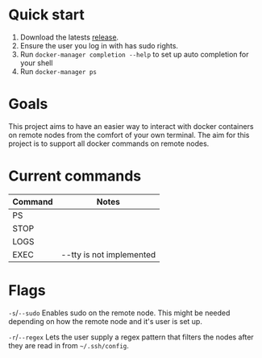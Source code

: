 # Quick start

1. Download the latests [release](https://github.com/MitchellBerend/docker-manager/releases).
2. Ensure the user you log in with has sudo rights.
3. Run `docker-manager completion --help` to set up auto completion for your
shell
4. Run `docker-manager ps`

# Goals
This project aims to have an easier way to interact with docker containers on
remote nodes from the comfort of your own terminal. The aim for this project is
to support all docker commands on remote nodes.


# Current commands


| Command  | Notes                    |
|----------|--------------------------|
| PS       |                          |
| STOP     |                          |
| LOGS     |                          |
| EXEC     | --tty is not implemented |


# Flags

`-s`/`--sudo` Enables sudo on the remote node. This might be needed depending on
how the remote node and it's user is set up.

`-r`/`--regex` Lets the user supply a regex pattern that filters the nodes after
they are read in from `~/.ssh/config`.
